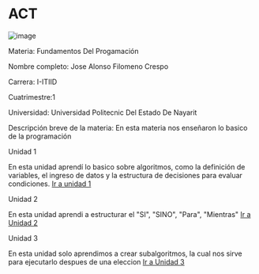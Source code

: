 # ACT
![image](https://github.com/user-attachments/assets/7aa5bdd1-dc79-4f5c-b835-9ccf24d57966)

Materia: Fundamentos Del Progamación

Nombre completo: Jose Alonso Filomeno Crespo

Carrera: I-ITIID

Cuatrimestre:1

Universidad: Universidad Politecnic Del Estado De Nayarit

Descripción breve de la materia:
En esta materia nos enseñaron lo basico de la programación


Unidad 1

En esta unidad aprendí lo basico sobre algoritmos, como la definición de variables, el ingreso de datos y la estructura de decisiones para evaluar condiciones.
[Ir a unidad 1](https://github.com/JAFC-web/ACT/tree/main/U1)

Unidad 2

En esta unidad aprendi a estructurar el "SI", "SINO", "Para", "Mientras" 
[Ir a Unidad 2](https://github.com/JAFC-web/ACT/tree/main/U2)

Unidad 3

En esta unidad solo aprendimos a crear subalgoritmos, la cual nos sirve para ejecutarlo despues de una eleccion
[Ir a Unidad 3](https://github.com/JAFC-web/ACT/tree/main/U3)
